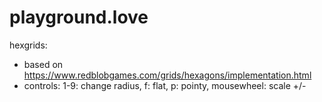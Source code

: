# playground.love

hexgrids:
* based on https://www.redblobgames.com/grids/hexagons/implementation.html
* controls: 1-9: change radius, f: flat, p: pointy, mousewheel: scale +/-
